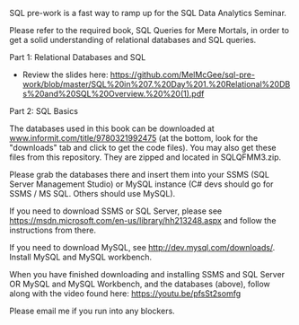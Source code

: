 SQL pre-work is a fast way to ramp up for the SQL Data Analytics Seminar.

Please refer to the required book, SQL Queries for Mere Mortals,  in order to get a solid understanding of relational databases and SQL queries.

Part 1: Relational Databases and SQL
- Review the slides here: https://github.com/MelMcGee/sql-pre-work/blob/master/SQL%20in%207.%20Day%201.%20Relational%20DBs%20and%20SQL%20Overview.%20%20(1).pdf

Part 2: SQL Basics

The databases used in this book can be downloaded at www.informit.com/title/9780321992475 (at the bottom, look for the "downloads" tab and click to get the code files). You may also get these files from this repository. They are zipped and located in SQLQFMM3.zip.

Please grab the databases there and insert them into your SSMS (SQL Server Management Studio) or MySQL instance (C# devs should go for SSMS / MS SQL. Others should use MySQL).

If you need to download SSMS or SQL Server, please see https://msdn.microsoft.com/en-us/library/hh213248.aspx and follow the instructions from there.

If you need to download MySQL, see http://dev.mysql.com/downloads/. Install MySQL and MySQL workbench.

When you have finished downloading and installing SSMS and SQL Server OR MySQL and MySQL Workbench, and the databases (above), follow along with the video found here: https://youtu.be/pfsSt2somfg

Please email me if you run into any blockers.
